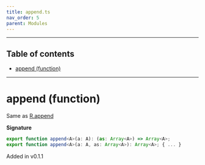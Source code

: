 ```yaml
---
title: append.ts
nav_order: 5
parent: Modules
---
```


---

<h2 class="text-delta">Table of contents</h2>

- [append (function)](#append-function)

---

# append (function)

Same as [R.append](https://ramdajs.com/docs/#append)

**Signature**

```ts
export function append<A>(a: A): (as: Array<A>) => Array<A>;
export function append<A>(a: A, as: Array<A>): Array<A>; { ... }
```

Added in v0.1.1
